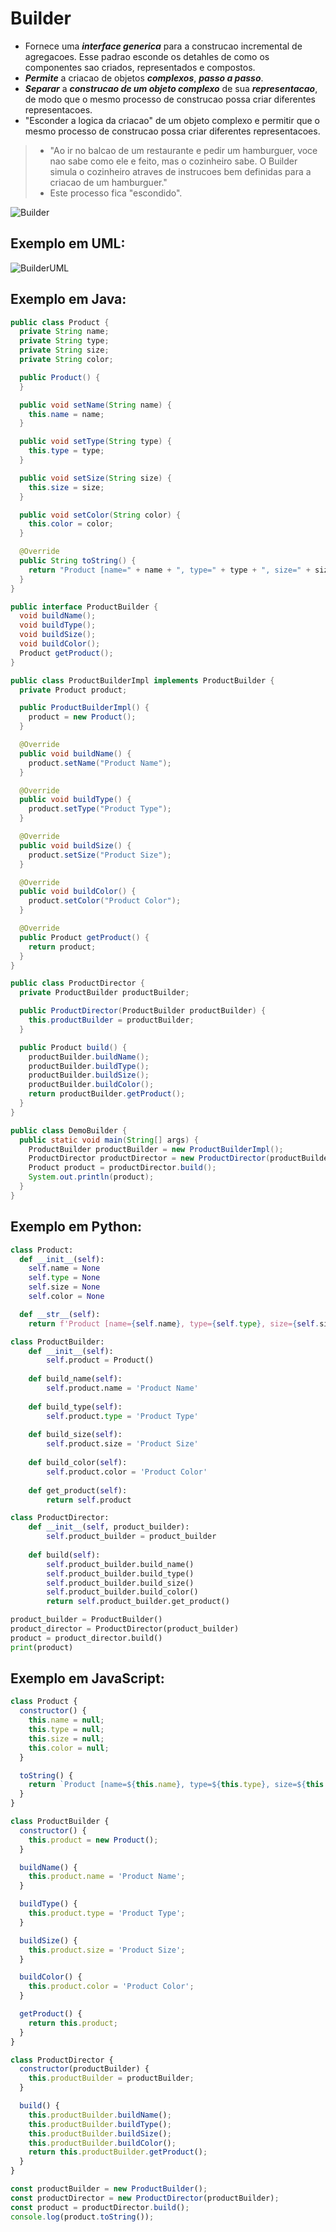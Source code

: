 # Builder 
- Fornece uma ***interface generica*** para a construcao incremental de agregacoes. Esse padrao esconde os detahles de como os componentes sao criados, representados e compostos.
- ***Permite*** a criacao de objetos ***complexos***, ***passo a passo***.
- ***Separar*** a ***construcao de um objeto complexo*** de sua ***representacao***, de modo que o mesmo processo de construcao possa criar diferentes representacoes.
- "Esconder a logica da criacao" de um objeto complexo e permitir que o mesmo processo de construcao possa criar diferentes representacoes.

>- "Ao ir no balcao de um restaurante e pedir um hamburguer, voce nao sabe como ele e feito, mas o cozinheiro sabe. O Builder simula o cozinheiro atraves de instrucoes bem definidas para a criacao de um hamburguer." 
>- Este processo fica "escondido".

![Builder](https://github.com/sertaoboy/DesignPatterns-EBAC/blob/main/Padroes-GOF-criacao/Builder/builder.png?raw=true)

## Exemplo em UML:
![BuilderUML](https://github.com/sertaoboy/DesignPatterns-EBAC/blob/main/Padroes-GOF-criacao/Builder/BuildersUml.png?raw=true)


## Exemplo em Java:
```java
public class Product {
  private String name;
  private String type;
  private String size;
  private String color;

  public Product() {
  }

  public void setName(String name) {
    this.name = name;
  }

  public void setType(String type) {
    this.type = type;
  }

  public void setSize(String size) {
    this.size = size;
  }

  public void setColor(String color) {
    this.color = color;
  }

  @Override
  public String toString() {
    return "Product [name=" + name + ", type=" + type + ", size=" + size + ", color=" + color + "]";
  }
}

public interface ProductBuilder {
  void buildName();
  void buildType();
  void buildSize();
  void buildColor();
  Product getProduct();
}

public class ProductBuilderImpl implements ProductBuilder {
  private Product product;

  public ProductBuilderImpl() {
    product = new Product();
  }

  @Override
  public void buildName() {
    product.setName("Product Name");
  }

  @Override
  public void buildType() {
    product.setType("Product Type");
  }

  @Override
  public void buildSize() {
    product.setSize("Product Size");
  }

  @Override
  public void buildColor() {
    product.setColor("Product Color");
  }

  @Override
  public Product getProduct() {
    return product;
  }
}

public class ProductDirector {
  private ProductBuilder productBuilder;

  public ProductDirector(ProductBuilder productBuilder) {
    this.productBuilder = productBuilder;
  }

  public Product build() {
    productBuilder.buildName();
    productBuilder.buildType();
    productBuilder.buildSize();
    productBuilder.buildColor();
    return productBuilder.getProduct();
  }
}

public class DemoBuilder {
  public static void main(String[] args) {
    ProductBuilder productBuilder = new ProductBuilderImpl();
    ProductDirector productDirector = new ProductDirector(productBuilder);
    Product product = productDirector.build();
    System.out.println(product);
  }
}
```

## Exemplo em Python:
```python
class Product:
  def __init__(self):
    self.name = None
    self.type = None
    self.size = None
    self.color = None

  def __str__(self):
    return f'Product [name={self.name}, type={self.type}, size={self.size}, color={self.color}]'

class ProductBuilder:
    def __init__(self):
        self.product = Product()
    
    def build_name(self):
        self.product.name = 'Product Name'
    
    def build_type(self):
        self.product.type = 'Product Type'
    
    def build_size(self):
        self.product.size = 'Product Size'
    
    def build_color(self):
        self.product.color = 'Product Color'
    
    def get_product(self):
        return self.product

class ProductDirector:
    def __init__(self, product_builder):
        self.product_builder = product_builder
    
    def build(self):
        self.product_builder.build_name()
        self.product_builder.build_type()
        self.product_builder.build_size()
        self.product_builder.build_color()
        return self.product_builder.get_product()

product_builder = ProductBuilder()
product_director = ProductDirector(product_builder)
product = product_director.build()
print(product)
```

## Exemplo em JavaScript:
```javascript
class Product {
  constructor() {
    this.name = null;
    this.type = null;
    this.size = null;
    this.color = null;
  }

  toString() {
    return `Product [name=${this.name}, type=${this.type}, size=${this.size}, color=${this.color}]`;
  }
}

class ProductBuilder {
  constructor() {
    this.product = new Product();
  }

  buildName() {
    this.product.name = 'Product Name';
  }

  buildType() {
    this.product.type = 'Product Type';
  }

  buildSize() {
    this.product.size = 'Product Size';
  }

  buildColor() {
    this.product.color = 'Product Color';
  }

  getProduct() {
    return this.product;
  }
}

class ProductDirector {
  constructor(productBuilder) {
    this.productBuilder = productBuilder;
  }

  build() {
    this.productBuilder.buildName();
    this.productBuilder.buildType();
    this.productBuilder.buildSize();
    this.productBuilder.buildColor();
    return this.productBuilder.getProduct();
  }
}

const productBuilder = new ProductBuilder();
const productDirector = new ProductDirector(productBuilder);
const product = productDirector.build();
console.log(product.toString());
```


